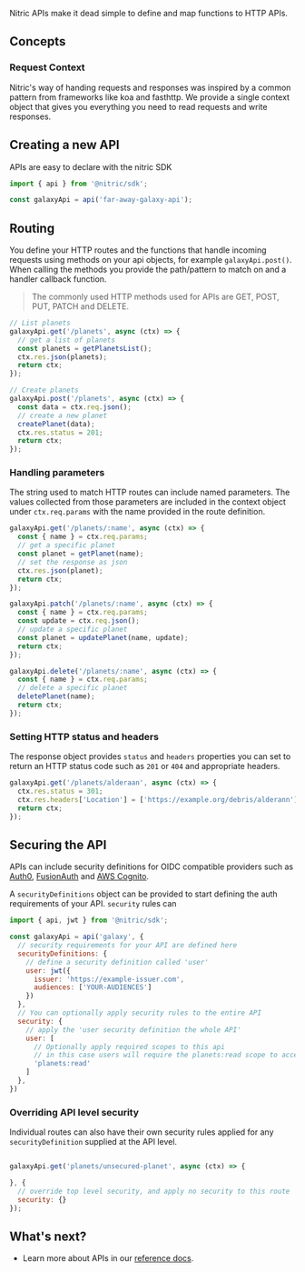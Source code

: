 Nitric APIs make it dead simple to define and map functions to HTTP APIs.

## Concepts

### Request Context

Nitric's way of handing requests and responses was inspired by a common pattern from frameworks like koa and fasthttp. We provide a single context object that gives you everything you need to read requests and write responses.

## Creating a new API

APIs are easy to declare with the nitric SDK

```typescript
import { api } from '@nitric/sdk';

const galaxyApi = api('far-away-galaxy-api');
```

## Routing

You define your HTTP routes and the functions that handle incoming requests using methods on your api objects, for example `galaxyApi.post()`. When calling the methods you provide the path/pattern to match on and a handler callback function.

> The commonly used HTTP methods used for APIs are GET, POST, PUT, PATCH and DELETE.

```javascript
// List planets
galaxyApi.get('/planets', async (ctx) => {
  // get a list of planets
  const planets = getPlanetsList();
  ctx.res.json(planets);
  return ctx;
});

// Create planets
galaxyApi.post('/planets', async (ctx) => {
  const data = ctx.req.json();
  // create a new planet
  createPlanet(data);
  ctx.res.status = 201;
  return ctx;
});
```

### Handling parameters

The string used to match HTTP routes can include named parameters. The values collected from those parameters are included in the context object under `ctx.req.params` with the name provided in the route definition.

```javascript
galaxyApi.get('/planets/:name', async (ctx) => {
  const { name } = ctx.req.params;
  // get a specific planet
  const planet = getPlanet(name);
  // set the response as json
  ctx.res.json(planet);
  return ctx;
});

galaxyApi.patch('/planets/:name', async (ctx) => {
  const { name } = ctx.req.params;
  const update = ctx.req.json();
  // update a specific planet
  const planet = updatePlanet(name, update);
  return ctx;
});

galaxyApi.delete('/planets/:name', async (ctx) => {
  const { name } = ctx.req.params;
  // delete a specific planet
  deletePlanet(name);
  return ctx;
});
```

### Setting HTTP status and headers

The response object provides `status` and `headers` properties you can set to return an HTTP status code such as `201` or `404` and appropriate headers.

```javascript
galaxyApi.get('/planets/alderaan', async (ctx) => {
  ctx.res.status = 301;
  ctx.res.headers['Location'] = ['https://example.org/debris/alderann'];
  return ctx;
});
```

## Securing the API

APIs can include security definitions for OIDC compatible providers such as [Auth0](https://auth0.com/), [FusionAuth](https://fusionauth.io/) and [AWS Cognito](https://aws.amazon.com/cognito/).

A `securityDefinitions` object can be provided to start defining the auth requirements of your API. `security` rules can 

```javascript
import { api, jwt } from '@nitric/sdk';

const galaxyApi = api('galaxy', {
  // security requirements for your API are defined here
  securityDefinitions: {
    // define a security definition called 'user'
    user: jwt({
      issuer: 'https://example-issuer.com',
      audiences: ['YOUR-AUDIENCES']
    })
  },
  // You can optionally apply security rules to the entire API
  security: {
    // apply the 'user security definition the whole API'
    user: [
      // Optionally apply required scopes to this api
      // in this case users will require the planets:read scope to access the API
      'planets:read'
    ]
  },
})
```

### Overriding API level security

Individual routes can also have their own security rules applied for any `securityDefinition` supplied at the API level.

```javascript

galaxyApi.get('planets/unsecured-planet', async (ctx) => {

}, {
  // override top level security, and apply no security to this route
  security: {}
});
```

## What's next?

- Learn more about APIs in our [reference docs](/docs/reference/api/api).
